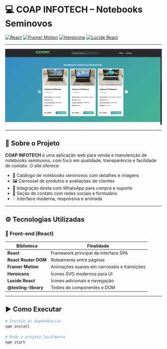 # 💻 COAP INFOTECH – Notebooks Seminovos

[![React](https://img.shields.io/badge/React-19.1.0-61dafb?style=for-the-badge&logo=react)](https://react.dev/)
[![Framer Motion](https://img.shields.io/badge/Framer_Motion-12.15.0-black?style=for-the-badge&logo=framer)](https://www.framer.com/motion/)
[![Heroicons](https://img.shields.io/badge/Heroicons-2.2.0-blue?style=for-the-badge&logo=heroicons)](https://heroicons.com/)
[![Lucide React](https://img.shields.io/badge/Lucide-0.511.0-0ea5e9?style=for-the-badge&logo=lucide)](https://lucide.dev/)

---
![Preview InfiniteSearch](public/images/tela.png)

---

## 🧠 Sobre o Projeto

**COAP INFOTECH** é uma aplicação web para venda e manutenção de notebooks seminovos, com foco em qualidade, transparência e facilidade de contato. O site oferece:

- 🎯 Catálogo de notebooks seminovos com detalhes e imagens
- 🖼️ Carrossel de produtos e avaliações de clientes
- 📱 Integração direta com WhatsApp para compra e suporte
- 📢 Seção de contato com redes sociais e formulário
- 💡 Interface moderna, responsiva e animada

---

## ⚙️ Tecnologias Utilizadas

### 🎨 Front-end (React)

| Biblioteca         | Finalidade                                      |
|--------------------|-------------------------------------------------|
| **React**          | Framework principal da interface SPA            |
| **React Router DOM** | Roteamento entre páginas                       |
| **Framer Motion**  | Animações suaves em carrosséis e transições     |
| **Heroicons**      | Ícones SVG modernos para UI                     |
| **Lucide React**   | Ícones adicionais e navegação                   |
| **@testing-library** | Testes de componentes e DOM                    |

---

## ▶️ Como Executar

```bash
# Instale as dependências
npm install

# Rode o projeto localmente
npm start
